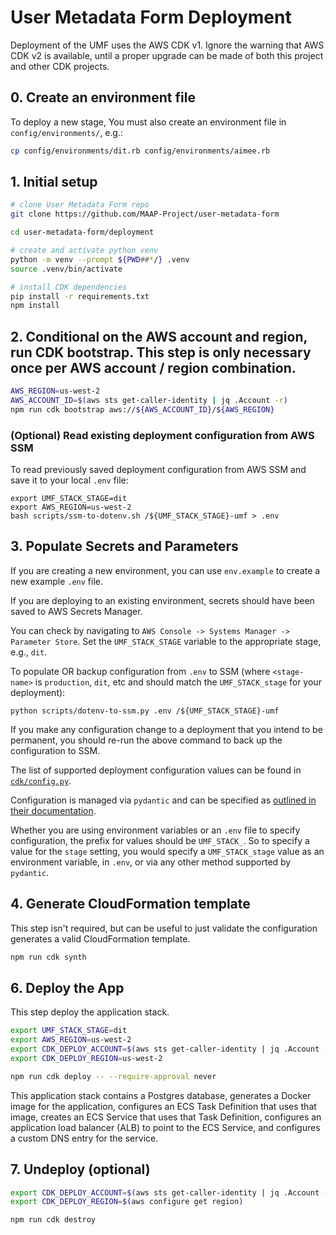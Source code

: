 # User Metadata Form Deployment

Deployment of the UMF uses the AWS CDK v1. Ignore the warning that AWS CDK v2 is available, until a proper
upgrade can be made of both this project and other CDK projects.

## 0. Create an environment file

To deploy a new stage, You must also create an environment file in `config/environments/`, e.g.:

```bash
cp config/environments/dit.rb config/environments/aimee.rb
```

## 1. Initial setup

```bash
# clone User Metadata Form repo
git clone https://github.com/MAAP-Project/user-metadata-form

cd user-metadata-form/deployment

# create and activate python venv
python -m venv --prompt ${PWD##*/} .venv
source .venv/bin/activate

# install CDK dependencies
pip install -r requirements.txt
npm install
```

## 2. Conditional on the AWS account and region, run CDK bootstrap. This step is only necessary once per AWS account / region combination.

```bash
AWS_REGION=us-west-2
AWS_ACCOUNT_ID=$(aws sts get-caller-identity | jq .Account -r)
npm run cdk bootstrap aws://${AWS_ACCOUNT_ID}/${AWS_REGION}
```

### (Optional) Read existing deployment configuration from AWS SSM

To read previously saved deployment configuration from AWS SSM and save it to your local `.env`
file:

```shell
export UMF_STACK_STAGE=dit
export AWS_REGION=us-west-2
bash scripts/ssm-to-dotenv.sh /${UMF_STACK_STAGE}-umf > .env
```

## 3. Populate Secrets and Parameters

If you are creating a new environment, you can use `env.example` to create a new example `.env` file.

If you are deploying to an existing environment, secrets should have been saved to AWS Secrets Manager.

You can check by navigating to `AWS Console -> Systems Manager -> Parameter Store`. Set the `UMF_STACK_STAGE` variable to the appropriate stage, e.g., `dit`.

To populate OR backup configuration from `.env` to SSM (where `<stage-name>` is `production`, `dit`, etc and should match the `UMF_STACK_stage` for your deployment):

```shell
python scripts/dotenv-to-ssm.py .env /${UMF_STACK_STAGE}-umf
```

If you make any configuration change to a deployment that you intend to be permanent, you
should re-run the above command to back up the configuration to SSM.

The list of supported deployment configuration values can be found in [`cdk/config.py`](./cdk/config.py).

Configuration is managed via `pydantic` and can be specified as [outlined in their documentation](https://pydantic-docs.helpmanual.io/usage/settings/).

Whether you are using environment variables or an `.env` file to specify configuration, the
prefix for values should be `UMF_STACK_`. So to specify a value for the `stage` setting, you
would specify a `UMF_STACK_stage` value as an environment variable, in `.env`, or via any other
method supported by `pydantic`.

## 4. Generate CloudFormation template

This step isn't required, but can be useful to just validate the configuration generates
a valid CloudFormation template.

```bash
npm run cdk synth
```

## 6. Deploy the App

This step deploy the application stack.

```bash
export UMF_STACK_STAGE=dit
export AWS_REGION=us-west-2
export CDK_DEPLOY_ACCOUNT=$(aws sts get-caller-identity | jq .Account -r)
export CDK_DEPLOY_REGION=us-west-2

npm run cdk deploy -- --require-approval never
```

This application stack contains a Postgres database, generates a Docker image for the application, configures an ECS Task Definition that uses that image, creates an ECS Service that uses that Task Definition, configures an application load balancer (ALB) to point to the ECS Service, and configures a custom DNS entry for the service.

## 7. Undeploy (optional)

```bash
export CDK_DEPLOY_ACCOUNT=$(aws sts get-caller-identity | jq .Account -r)
export CDK_DEPLOY_REGION=$(aws configure get region)

npm run cdk destroy
```
